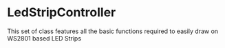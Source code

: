 LedStripController
==================

This set of class features all the basic functions required to easily draw on WS2801 based LED Strips
